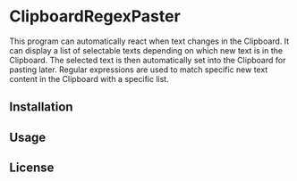# ClipboardRegexPaster
This program can automatically react when text changes in the Clipboard. It can display a list of selectable texts depending on which new text is in the Clipboard. The selected text is then automatically set into the Clipboard for pasting later. Regular expressions are used to match specific new text content in the Clipboard with a specific list.

## Installation


## Usage

## License
